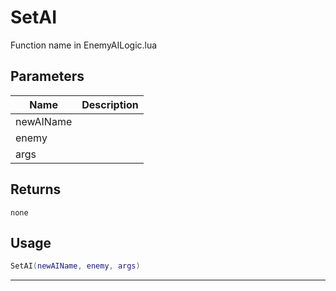 # SetAI

Function name in EnemyAILogic.lua

## Parameters

| Name      | Description |
| --------- | ----------- |
| newAIName |             |
| enemy     |             |
| args      |             |

## Returns

`none`

## Usage

```lua
SetAI(newAIName, enemy, args)
```

---
